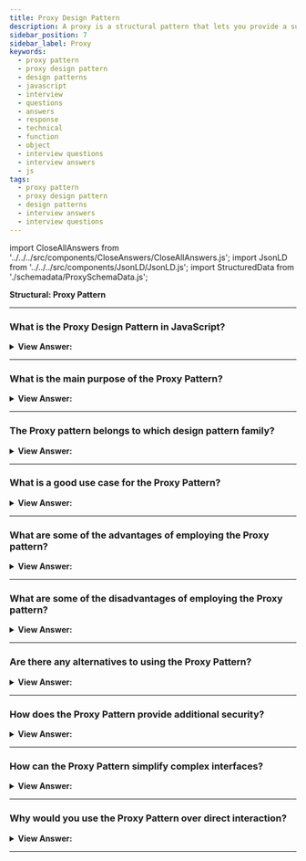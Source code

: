 ```yaml
---
title: Proxy Design Pattern
description: A proxy is a structural pattern that lets you provide a substitute for another object. The Proxy Pattern acts as a placeholder for another object.
sidebar_position: 7
sidebar_label: Proxy
keywords:
  - proxy pattern
  - proxy design pattern
  - design patterns
  - javascript
  - interview
  - questions
  - answers
  - response
  - technical
  - function
  - object
  - interview questions
  - interview answers
  - js
tags:
  - proxy pattern
  - proxy design pattern
  - design patterns
  - interview answers
  - interview questions
---
```


import CloseAllAnswers from '../../../src/components/CloseAnswers/CloseAllAnswers.js';
import JsonLD from '../../../src/components/JsonLD/JsonLD.js';
import StructuredData from './schemadata/ProxySchemaData.js';

<JsonLD data={StructuredData} />

<head>
  <title>Proxy Pattern | JavaScript Interview Questions</title>
</head>

**Structural: Proxy Pattern**

<CloseAllAnswers />

---

### What is the Proxy Design Pattern in JavaScript?

<details className='answer'>
  <summary>
    <strong>View Answer:</strong>
  </summary>
  <div>
  <div>
      <strong>Interview Response:</strong> The Proxy pattern is a structural pattern that allows an object to act as a placeholder for another object, controlling access and providing additional functionality such as caching and security.<br/>
    </div>
    <br/>
    <div>
      <strong>Technical Response:</strong> The Proxy Pattern, as the name suggests, functions as a proxy or placeholder for another object to manage access, decrease cost, and simplify the code. The proxy could connect to almost anything – a network connection, a large object in memory, a file, or another resource that would have been expensive or impossible to recreate.<br/>
    </div>
    <div>
</div><br />
  <div><strong className="codeExample">Code Example #1:</strong><br /><br />

<img src="/img/javascript-proxy.jpg" /><br /><br />

**This pattern's objects are as follows:**

**Client** -- Example code: _the run() function_

- To request an operation, call proxy.

**Proxy** -- Example code: _GeoProxy_

- provides a user interface similar to the real object
- and maintains a reference to the real object that allows the proxy to access it.
- Responds to requests and forwards them to the actual object.

**RealSubject** -- Example code: _GeoCoder_

- specifies the actual object for which service is getting requested

<br/>

```js
function Flyweight(make, model, processor) {
  this.make = make;
  this.model = model;
  this.processor = processor;
}

let FlyWeightFactory = (function () {
  let flyweights = {};

  return {
    get: function (make, model, processor) {
      if (!flyweights[make + model]) {
        flyweights[make + model] = new Flyweight(make, model, processor);
      }
      return flyweights[make + model];
    },

    getCount: function () {
      let count = 0;
      for (let f in flyweights) count++;
      return count;
    },
  };
})();

function ComputerCollection() {
  let computers = {};
  let count = 0;

  return {
    add: function (make, model, processor, memory, tag) {
      computers[tag] = new Computer(make, model, processor, memory, tag);
      count++;
    },

    get: function (tag) {
      return computers[tag];
    },

    getCount: function () {
      return count;
    },
  };
}

let Computer = function (make, model, processor, memory, tag) {
  this.flyweight = FlyWeightFactory.get(make, model, processor);
  this.memory = memory;
  this.tag = tag;
  this.getMake = function () {
    return this.flyweight.make;
  };
  // ...
};

function run() {
  let computers = new ComputerCollection();

  computers.add('Dell', 'Studio XPS', 'Intel', '5G', 'Y755P');
  computers.add('Dell', 'Studio XPS', 'Intel', '6G', 'X997T');
  computers.add('Dell', 'Studio XPS', 'Intel', '2G', 'U8U80');
  computers.add('Dell', 'Studio XPS', 'Intel', '2G', 'NT777');
  computers.add('Dell', 'Studio XPS', 'Intel', '2G', '0J88A');
  computers.add('HP', 'Envy', 'Intel', '4G', 'CNU883701');
  computers.add('HP', 'Envy', 'Intel', '2G', 'TXU003283');

  console.log('Computers: ' + computers.getCount());
  console.log('Flyweights: ' + FlyWeightFactory.getCount());
}

run();

/*

OUTPUT:

Computers: 7
Flyweights: 2

*/
```

</div><br />
  <div><strong className="codeExample">Code Example #2:</strong><br /><br />

<img src="/img/proxy-pattern.png" /><br /><br />

```js
/*  External API*/
var FlightListAPI = function () {
  //creation
};

FlightListAPI.prototype = {
  getFlight: function () {
    // get master list of flights
    console.log('Generating flight List');
  },

  searchFlight: function (flightDetails) {
    // search through the flight list based on criteria
    console.log('Searching for flight');
  },

  addFlight: function (flightData) {
    // add a new flight to the database
    console.log('Adding new flight to DB');
  },
};

// creating the proxy
var FlightListProxy = function () {
  // getting a reference to the original object
  this.flightList = new FlightListAPI();
};

FlightListProxy.prototype = {
  getFlight: function () {
    return this.flightList.getFlight();
  },

  searchFlight: function (flightDetails) {
    return this.flightList.searchFlight(flightDetails);
  },

  addFlight: function (flightData) {
    return this.flightList.addFlight(flightData);
  },
};

console.log('----------With Proxy----------');
const proxy = new FlightListProxy();
console.log(proxy.getFlight());
/*
 
OUTPUT
 
----------With Proxy----------
Generating flight List
 
 
*/
```

</div><br />
  <div><strong className="codeExample">Code Example #3:</strong><br /><br />

```js
class GetCapital {
  getMycapital(country) {
    if (country === 'Pakistan') {
      return 'Islamabad';
    } else if (country === 'India') {
      return 'New Delhi';
    } else if (country === 'Canada') {
      return 'Ottawa';
    } else if (country === 'Egypt') {
      return 'Cairo';
    } else {
      return '';
    }
  }
}

class ProxyGetCapital {
  constructor() {
    this.capital = new GetCapital();
    this.cache = {};
  }

  getMycapital(country) {
    if (!this.cache[country]) {
      var value = this.capital.getMycapital(country);
      this.cache[country] = value;
      return `${value}--Returning From GetCaptial`;
    } else {
      return `${this.cache[country]}--Returning from Cache`;
    }
  }
}

var capital = new ProxyGetCapital();
console.log(capital.getMycapital('Pakistan'));
console.log(capital.getMycapital('India'));
console.log(capital.getMycapital('Canada'));
console.log(capital.getMycapital('Egypt'));
console.log(capital.getMycapital('Egypt'));
console.log(capital.getMycapital('Egypt'));
console.log(capital.getMycapital('Pakistan'));
console.log(capital.getMycapital('Pakistan'));
console.log(capital.getMycapital('Canada'));

/*

OUTPUT:

Islamabad--Returning From GetCaptial
New Delhi--Returning From GetCaptial
Ottawa--Returning From GetCaptial
Cairo--Returning From GetCaptial
Cairo--Returning from Cache
Cairo--Returning from Cache
Islamabad--Returning from Cache
Islamabad--Returning from Cache
Ottawa--Returning from Cache

*/
```

</div>
 </div>

</details>

---

### What is the main purpose of the Proxy Pattern?

<details>
  <summary><strong>View Answer:</strong></summary>
  <div>
  <div><strong>Interview Response:</strong> Its purpose is to create a surrogate or stand-in for another object to control its access or simplify its interface.
  </div>
  </div>
</details>

---

### The Proxy pattern belongs to which design pattern family?

<details>
  <summary>
    <strong>View Answer:</strong>
  </summary>
  <div>
    <div>
      <strong>Interview Response:</strong> The Proxy pattern belongs to the structural pattern family, which is concerned with the composition of classes and objects to form larger structures.
    </div>
  </div>
</details>

---

### What is a good use case for the Proxy Pattern?

<details>
  <summary>
    <strong>View Answer:</strong>
  </summary>
  <div>
  <div>
      <strong>Interview Response:</strong> A good use case for the Proxy pattern in JavaScript is providing controlled access to sensitive objects, caching expensive operations, or implementing remote services.<br/>
    </div>
    <br/>
    <div>
      <strong>Technical Response:</strong> The proxy pattern attempts to lighten the load on the target object. It is useful when dealing with large applications that make many network requests. Because delays may occur when responding to such requests, using a proxy pattern prevents the target object from becoming overburdened with requests.<br/><br/>
      HTTP requests are a real-world example. Because these are costly operations, the proxy pattern aids in reducing the number of requests forwarded to the target.<br/>
    </div>

<br />
  </div>
</details>

---

### What are some of the advantages of employing the Proxy pattern?

<details>
  <summary>
    <strong>View Answer:</strong>
  </summary>
  <div>
  <div>
      <strong>Interview Response:</strong> Advantages of using the Proxy pattern in JavaScript include increased security, improved performance, and greater flexibility in controlling access to objects and their methods.
    </div>
    <br />
    <div>
      <strong>Technical Response:</strong> Benefits of the Proxy Pattern.
    </div>
    <br />
    <div></div>

- You have control over the service object without the client being aware of it.
- You can control the lifecycle of the service object even if your clients do not care.
- The proxy functions even if the service object is not ready or unavailable.
- Open/Closed Principle. Users can add new proxies without interrupting the service or clients.

<br />
  </div>
</details>

---

### What are some of the disadvantages of employing the Proxy pattern?

<details>
  <summary>
    <strong>View Answer:</strong>
  </summary>
  <div>
  <div>
      <strong>Interview Response:</strong> Disadvantages of using the Proxy pattern in JavaScript include increased complexity due to the use of additional objects, and potential performance overhead when using remote proxies.
    </div>
    <br />
    <div>
      <strong>TechnicalResponse:</strong> Drawbacks of the Proxy Pattern.
    </div>
    <br />
    <div></div>

- Because you'll be introducing many new classes, the code may become more complicated.
- The service's response time may be delayed or hindered.

<br />
  </div>
</details>

---

### Are there any alternatives to using the Proxy Pattern?

<details>
  <summary>
    <strong>View Answer:</strong>
  </summary>
  <div>
  <div>
      <strong>Interview Response:</strong> Yes, there are alternative patterns to the Proxy pattern in JavaScript, including the Decorator pattern, the Adapter pattern, and the Facade pattern.
    </div>
    <br />
  </div>
</details>

---

### How does the Proxy Pattern provide additional security?

<details>
  <summary><strong>View Answer:</strong></summary>
  <div>
  <div><strong>Interview Response:</strong> By controlling access to the object, proxies can enforce permissions, validation, or other security measures.
  </div>
  </div>
</details>

---

### How can the Proxy Pattern simplify complex interfaces?

<details>
  <summary><strong>View Answer:</strong></summary>
  <div>
  <div><strong>Interview Response:</strong> By providing a simpler interface to interact with complex underlying objects, easing usage and reducing potential errors.
  </div>
  </div>
</details>

---

### Why would you use the Proxy Pattern over direct interaction?

<details>
  <summary><strong>View Answer:</strong></summary>
  <div>
  <div><strong>Interview Response:</strong> Using proxies can add control, simplify interfaces, manage resource-intensive operations, and separate concerns, improving code maintainability.
  </div>
  </div>
</details>

---
